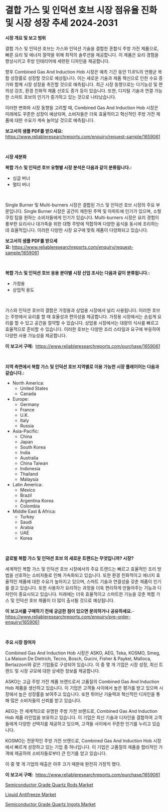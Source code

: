 <p><h1>결합 가스 및 인덕션 호브 시장 점유율 진화 및 시장 성장 추세 2024-2031</h1></p><p><strong>시장 개요 및 보고 범위</strong></p>
<p><p>결합 가스 및 인덕션 호브는 가스와 인덕션 기술을 결합한 혼합식 주방 가전 제품으로, 빠른 요리 및 에너지 절약을 위해 최적의 솔루션을 제공합니다. 이 제품은 요리 경험을 향상시키고 주방 인테리어에 세련된 디자인을 제공합니다.</p><p>향후 Combined Gas And Induction Hob 시장은 예측 기간 동안 11.8%의 연평균 복합 성장률로 성장할 것으로 예상됩니다. 이는 새로운 기술과 제품 혁신으로 인한 수요 증가와 함께 시장 성장을 촉진할 것으로 예측됩니다. 최근 시장 동향으로는 다기능성 및 편의성 강조, 환경 친화적 제품 선호도 증가 등이 있습니다. 또한, 디지털 기술과 연결 가능한 스마트 호브의 인기가 증가하고 있는 것으로 나타났습니다.</p><p>이러한 변화와 시장 동향을 고려할 때, Combined Gas And Induction Hob 시장은 미래에도 꾸준한 성장이 예상되며, 소비자들은 더욱 효율적이고 혁신적인 주방 가전 제품에 대한 수요가 계속 늘어날 것으로 예측됩니다.</p></p>
<p><strong>보고서의 샘플 PDF를 받으세요:</strong> <a href="https://www.reliableresearchreports.com/enquiry/request-sample/1659061">https://www.reliableresearchreports.com/enquiry/request-sample/1659061</a></p>
<p>&nbsp;</p>
<p><strong>시장 세분화</strong></p>
<p><strong>복합 가스 및 인덕션 호브 유형별 시장 분석은 다음과 같이 분류됩니다.:</strong></p>
<p><ul><li>싱글 버너</li><li>멀티 버너</li></ul></p>
<p>&nbsp;</p>
<p><p>Single Burner 및 Multi-burners 시장은 결합된 가스 및 인덕션 호브 시장의 주요 부문입니다. Single Burner 시장은 공간이 제한된 주택 및 아파트에 인기가 있으며, 소형 쿠킹 탑을 원하는 소비자들에게 인기가 있습니다. Multi-burners 시장은 요리 경험이 풍부한 요리사나 대가족을 위한 대형 주방에 적합하며 다양한 음식을 동시에 조리하는 데 효율적입니다. 이러한 다양한 시장 요구에 맞춰 제품이 다양화되고 있습니다.</p></p>
<p><strong>보고서의 샘플 PDF를 받으세요:</strong>&nbsp;<a href="https://www.reliableresearchreports.com/enquiry/request-sample/1659061">https://www.reliableresearchreports.com/enquiry/request-sample/1659061</a></p>
<p>&nbsp;</p>
<p><strong> 복합 가스 및 인덕션 호브 응용 분야별 시장 산업 조사는 다음과 같이 분류됩니다.:</strong></p>
<p><ul><li>가정용</li><li>상업적 용도</li></ul></p>
<p>&nbsp;</p>
<p><p>가스와 인덕션 호브의 결합은 가정용과 상업용 시장에서 널리 사용됩니다. 이러한 호브는 주방에서 요리를 할 때 효율성과 편의성을 제공합니다. 가정용 시장에서는 손쉽게 요리를 할 수 있고 공간을 절약할 수 있습니다. 상업용 시장에서는 대량의 식사를 빠르고 효율적으로 준비할 수 있습니다. 이러한 호브는 다양한 조리 스타일과 요구에 부응하여 다양한 사용 가능성을 제공합니다.</p></p>
<p><strong>이 보고서 구매:</strong>&nbsp; <a href="https://www.reliableresearchreports.com/purchase/1659061">https://www.reliableresearchreports.com/purchase/1659061</a></p>
<p>&nbsp;</p>
<p><strong>지역 측면에서 복합 가스 및 인덕션 호브 지역별로 이용 가능한 시장 플레이어는 다음과 같습니다.:</strong></p>
<p><ul>
    <li>
        North America:
        <ul>
            <li>United States</li>
            <li>Canada</li>
        </ul>
    </li>
    <li>
        Europe:
        <ul>
            <li>Germany</li>
            <li>France</li>
            <li>U.K.</li>
            <li>Italy</li>
            <li>Russia</li>
        </ul>
    </li>
    <li>
        Asia-Pacific:
        <ul>
            <li>China</li>
            <li>Japan</li>
            <li>South Korea</li>
            <li>India</li>
            <li>Australia</li>
            <li>China Taiwan</li>
            <li>Indonesia</li>
            <li>Thailand</li>
            <li>Malaysia</li>
        </ul>
    </li>
    <li>
        Latin America:
        <ul>
            <li>Mexico</li>
            <li>Brazil</li>
            <li>Argentina Korea</li>
            <li>Colombia</li>
        </ul>
    </li>
    <li>
        Middle East & Africa:
        <ul>
            <li>Turkey</li>
            <li>Saudi</li>
            <li>Arabia</li>
            <li>UAE</li>
            <li>Korea</li>
        </ul>
    </li>
    </ul></p>
<p>&nbsp;</p>
<p><strong>글로벌 복합 가스 및 인덕션 호브 의 새로운 트렌드는 무엇입니까? 시장?</strong></p>
<p><p>세계적인 복합 가스 및 인덕션 호브 시장에서의 주요 트렌드는 빠르고 효율적인 조리 방법을 선호하는 소비자들로 인해 가속화되고 있습니다. 또한 환경 친화적이고 에너지 효율적인 제품에 대한 수요가 높아지고 있으며, 스마트 기술과 연결성을 갖춘 제품이 인기를 끌고 있습니다. 또한 사용자가 요리하는 과정을 더욱 편리하게 만들어주는 기능과 디자인이 중요시되고 있습니다. 미래에는 더욱 효율적이고 스마트한 기능을 갖춘 복합 가스 및 인덕션 호브 제품이 더 많이 출시될 것으로 예상됩니다.</p></p>
<p><strong>이 보고서를 구매하기 전에 궁금한 점이 있으면 문의하거나 공유하세요.</strong>- <a href="https://www.reliableresearchreports.com/enquiry/pre-order-enquiry/1659061">https://www.reliableresearchreports.com/enquiry/pre-order-enquiry/1659061</a></p>
<p>&nbsp;</p>
<p><strong>주요 시장 참여자</strong></p>
<p><p>Combined Gas And Induction Hob 시장은 ASKO, AEG, Teka, KOSMO, Smeg, La Maison De Dietrich, Tecno, Bosch, Gucini, Fisher & Paykel, Malloca, Bertazzoni와 같은 기업들로 구성되어 있습니다. 이 중 몇 개 기업은 시장 성장, 최신 트렌드 및 시장 규모에 대한 상세한 정보를 제공합니다.</p><p>ASKO는 고급 주방 가전 제품 브랜드로서 고품질의 Combined Gas And Induction Hob 제품을 생산하고 있습니다. 이 기업은 고객들 사이에서 높은 평가를 받고 있으며 시장에서 높은 성장률을 보여주고 있습니다. 또한 뛰어난 기술력과 혁신적인 디자인을 통해 많은 소비자들의 신뢰를 받고 있습니다.</p><p>AEG는 전 세계적으로 유명한 주방 가전 브랜드로, Combined Gas And Induction Hob 제품 라인업을 보유하고 있습니다. 이 기업은 최신 기술과 디자인을 결합하여 고객들에게 다양한 선택지를 제공하고 있으며, 고객들 사이에서 꾸준한 인기를 누리고 있습니다.</p><p>KOSMO는 전문적인 주방 가전 브랜드로, Combined Gas And Induction Hob 시장에서 빠르게 성장하고 있는 기업 중 하나입니다. 이 기업은 고품질의 제품을 합리적인 가격에 제공하여 소비자들로부터 큰 인기를 얻고 있습니다.</p><p>이 중 몇 개 기업의 매출은 아주 크기 때문에 완전히 가정직 했다.</p></p>
<p><strong>이 보고서 구매:</strong>&nbsp;&nbsp;<a href="https://www.reliableresearchreports.com/purchase/1659061">https://www.reliableresearchreports.com/purchase/1659061</a></p>
<p><p><a href="https://github.com/peachesmcdowel1/Market-Research-Report-List-2/blob/main/semiconductor-grade-quartz-rods-market.md">Semiconductor Grade Quartz Rods Market</a></p><p><a href="https://military-diascia-e68.notion.site/Liquid-Antifreeze-Market-Size-Furnishes-Valuable-Information-Encompassing-Market-Share-Market-Trend-54ee7d2823424a0a8d1b2923f8711bf5">Liquid Antifreeze Market</a></p><p><a href="https://github.com/edytherolanlouisejk1miz0wig/Market-Research-Report-List-1/blob/main/semiconductor-grade-quartz-ingots-market.md">Semiconductor Grade Quartz Ingots Market</a></p></p>
